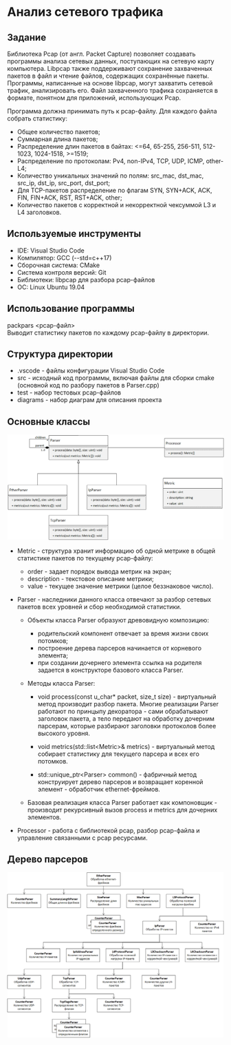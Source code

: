 # Анализ сетевого трафика

## Задание
Библиотека Pcap (от англ. Packet Capture) позволяет создавать программы анализа сетевых данных, поступающих на сетевую карту компьютера. Libpcap также поддерживают сохранение захваченных пакетов в файл и чтение файлов, содержащих сохранённые пакеты. Программы, написанные на основе libpcap, могут захватить сетевой трафик, анализировать его. Файл захваченного трафика сохраняется в формате, понятном для приложений, использующих Pcap.

Программа должна принимать путь к pcap-файлу. Для каждого файла собрать статистику:
* Общее количество пакетов;
* Суммарная длина пакетов;
* Распределение длин пакетов в байтах: <=64, 65-255, 256-511, 512-1023, 1024-1518, \>=1519;
* Распределение по протоколам: Pv4, non-IPv4, TCP, UDP, ICMP, other-L4;
* Количество уникальных значений по полям: src_mac, dst_mac, src_ip, dst_ip, src_port, dst_port;
* Для TCP-пакетов pаспределение по флагам SYN, SYN+ACK, ACK, FIN, FIN+ACK, RST, RST+ACK, other;
* Количество пакетов с корректной и некорректной чексуммой L3 и L4 заголовков.

## Используемые инструменты
- IDE: Visual Studio Code
- Компилятор: GCC (--std=c++17)
- Сборочная система: CMake
- Система контроля версий: Git
- Библиотеки: libpcap для разбора pcap-файлов
- ОС: Linux Ubuntu 19.04

## Использование программы
packpars <pcap-файл>   
Выводит статистику пакетов по каждому pcap-файлу в директории.

## Структура директории
- .vscode - файлы конфигурации Visual Studio Code
- src - исходный код программы, включая файлы для сборки cmake  
     (основной код по разбору пакетов в Parser.cpp)
- test - набор тестовых pcap-файлов
- diagrams - набор диаграм для описания проекта

## Основные классы

![Диаграмма классов](diagrams/class-diagram.png)

- Metric - структура хранит информацию об одной метрике в общей статистике
пакетов по текущему pcap-файлу:
    - order - задает порядок вывода метрик на экран;
    - description - текстовое описание метрики;
    - value - текущее значение метрики (целое беззнаковое число).

- Parser - наследники данного класса отвечают за разбор сетевых пакетов
всех уровней и сбор необходимой статистики.

    * Объекты класса Parser образуют древовидную композицию:
        - родительский компонент отвечает за время жизни своих потомков;
        - построение дерева парсеров начинается от корневого элемента;
        - при создании дочернего элемента ссылка на родителя задается в конструкторе базового класса Parser.
        
    * Методы класса Parser:
    
        - void process(const u_char* packet, size_t size) - виртуальный метод 
        производит разбор пакета. Многие реализации Parser работают по принцыпу декоратора - сами
        обрабатывают заголовок пакета, а тело передают на обработку дочерним парсерам, которые
        разбирают заголовки протоколов более высокого уровня.
        
        - void metrics(std::list\<Metric\>& metrics) - виртуальный метод собирает статистику
        для текущего парсера и всех его потомков.
        
        - std::unique_ptr\<Parser\> common() - фабричный метод конструирует дерево парсеров и
        возвращает коренной элемент - обработчик ethernet-фреймов.
        
    * Базовая реализация класса Parser работает как компоновщик - 
    производит рекурсивный вызов process и metrics для дочерних элементов.
    
- Processor - работа с библиотекой pcap, разбор pcap-файла и управление связанными с pcap ресурсами.

## Дерево парсеров

![Дерево парсеров](diagrams/parser-tree.png)
